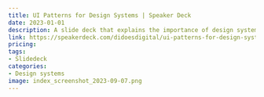 ```yaml
---
title: UI Patterns for Design Systems | Speaker Deck
date: 2023-01-01
description: A slide deck that explains the importance of design systems and provides examples of UI patterns that can be used to create them.
link: https://speakerdeck.com/didoesdigital/ui-patterns-for-design-systems
pricing: 
tags: 
- Slidedeck
categories: 
- Design systems
image: index_screenshot_2023-09-07.png
---
```

